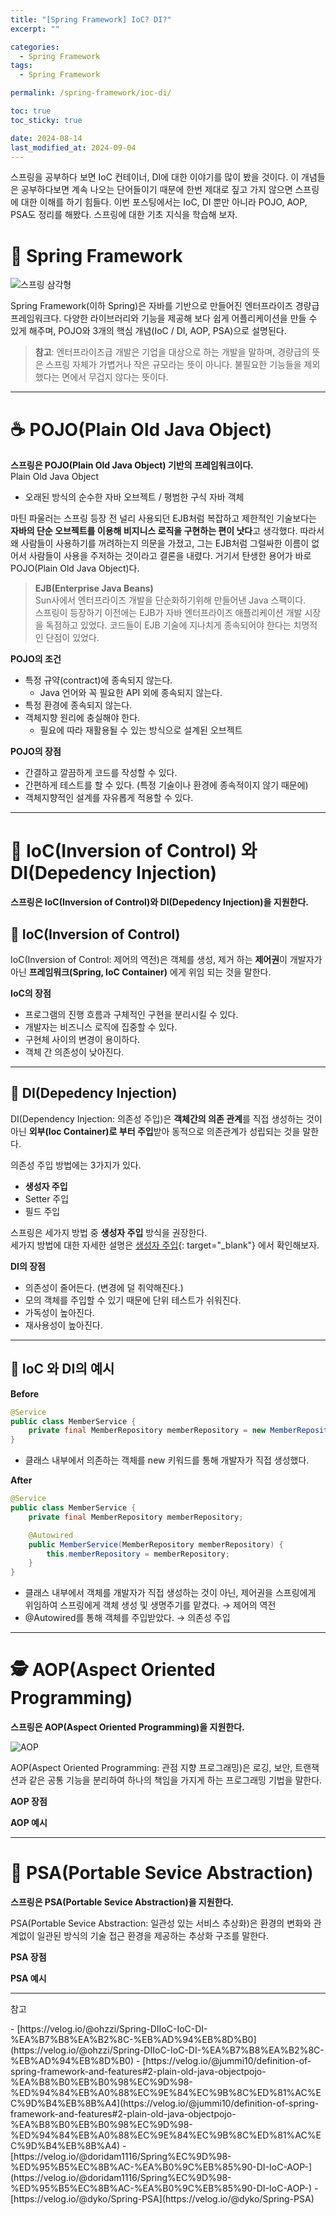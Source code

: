 ```yaml
---
title: "[Spring Framework] IoC? DI?"
excerpt: ""

categories:
  - Spring Framework
tags:
  - Spring Framework

permalink: /spring-framework/ioc-di/

toc: true
toc_sticky: true

date: 2024-08-14
last_modified_at: 2024-09-04
---
```

스프링을 공부하다 보면 IoC 컨테이너, DI에 대한 이야기를 많이 봤을 것이다. 이 개념들은 공부하다보면 계속 나오는 단어들이기 때문에 한번 제대로 짚고 가지 않으면 스프링에 대한 이해를 하기 힘들다. 
이번 포스팅에서는 IoC, DI 뿐만 아니라 POJO, AOP, PSA도 정리를 해봤다. 스프링에 대한 기초 지식을 학습해 보자.

# 🍃 Spring Framework
![스프링 삼각형](/assets/images/posts_img/spring-framework/ioc-di/spring-triangle.png)

Spring Framework(이하 Spring)은 자바를 기반으로 만들어진 엔터프라이즈 경량급 프레임워크다. 다양한 라이브러리와 기능을 제공해 보다 쉽게 어플리케이션을 만들 수 있게 해주며, POJO와 3개의 핵심 개념(IoC / DI, AOP, PSA)으로 설명된다.

> **참고**: 엔터프라이즈급 개발은 기업을 대상으로 하는 개발을 말하며, 경량급의 뜻은 스프링 자체가 가볍거나 작은 규모라는 뜻이 아니다. 불필요한 기능들을 제외했다는 면에서 무겁지 않다는 뜻이다.

---

# ☕ POJO(Plain Old Java Object) 
**스프링은 POJO(Plain Old Java Object) 기반의 프레임워크이다.**  
Plain Old Java Object
- 오래된 방식의 순수한 자바 오브젝트 / 평범한 구식 자바 객체  

마틴 파울러는 스프링 등장 전 널리 사용되던 EJB처럼 복잡하고 제한적인 기술보다는 **자바의 단순 오브젝트를 이용해 비지니스 로직을 구현하는 편이 낫다**고 생각했다. 따라서 왜 사람들이 사용하기를 꺼려하는지 의문을 가졌고, 그는 EJB처럼 그럴싸한 이름이 없어서 사람들이 사용을 주저하는 것이라고 결론을 내렸다. 거기서 탄생한 용어가 바로 POJO(Plain Old Java Object)다. 

> **EJB(Enterprise Java Beans)**  
Sun사에서 엔터프라이즈 개발을 단순화하기위해 만들어낸 Java 스팩이다.  
스프링이 등장하기 이전에는 EJB가 자바 엔터프라이즈 애플리케이션 개발 시장을 독점하고 있었다. 코드들이 EJB 기술에 지나치게 종속되어야 한다는 치명적인 단점이 있었다.

**POJO의 조건**  
- 특정 규약(contract)에 종속되지 않는다.
	- Java 언어와 꼭 필요한 API 외에 종속되지 않는다.
- 특정 환경에 종속되지 않는다.
- 객체지향 원리에 충실해야 한다.
	- 필요에 따라 재활용될 수 있는 방식으로 설계된 오브젝트

**POJO의 장점**
- 간결하고 깔끔하게 코드를 작성할 수 있다.
- 간편하게 테스트를 할 수 있다. (특정 기술이나 환경에 종속적이지 않기 때문에)
- 객체지향적인 설계를 자유롭게 적용할 수 있다.

---

# 🥪 IoC(Inversion of Control) 와 DI(Depedency Injection)
**스프링은 IoC(Inversion of Control)와 DI(Depedency Injection)을 지원한다.**
## 🍅 IoC(Inversion of Control)
IoC(Inversion of Control: 제어의 역전)은 객체를 생성, 제거 하는 **제어권**이 개발자가 아닌 **프레임워크(Spring, IoC Container)** 에게 위임 되는 것을 말한다.

**IoC의 장점**
- 프로그램의 진행 흐름과 구체적인 구현을 분리시킬 수 있다.
- 개발자는 비즈니스 로직에 집중할 수 있다.
- 구현체 사이의 변경이 용이하다.
- 객체 간 의존성이 낮아진다.

---

## 🥬 DI(Depedency Injection)
DI(Dependency Injection: 의존성 주입)은 **객체간의 의존 관계**를 직접 생성하는 것이 아닌 **외부(Ioc Container)로 부터 주입**받아 동적으로 의존관계가 성립되는 것을 말한다.

의존성 주입 방법에는 3가지가 있다.
- **생성자 주입** 
- Setter 주입 
- 필드 주입  

스프링은 세가지 방법 중 **생성자 주입** 방식을 권장한다.  
세가지 방법에 대한 자세한 설명은 [생성자 주입](){: target="_blank"} 에서 확인해보자.

**DI의 장점**
- 의존성이 줄어든다. (변경에 덜 취약해진다.)
- 모의 객체를 주입할 수 있기 때문에 단위 테스트가 쉬워진다.
- 가독성이 높아진다.
- 재사용성이 높아진다.

---

## 🍞 IoC 와 DI의 예시

**Before**
```java
@Service
public class MemberService {
	private final MemberRepository memberRepository = new MemberRepository();
}
```
- 클래스 내부에서 의존하는 객체를 new 키워드를 통해 개발자가 직접 생성했다.

**After**
```java
@Service
public class MemberService {
	private final MemberRepository memberRepository;

	@Autowired
	public MemberService(MemberRepository memberRepository) {
		this.memberRepository = memberRepository;
	}
}
```
- 클래스 내부에서 객체를 개발자가 직접 생성하는 것이 아닌, 제어권을 스프링에게 위임하여 스프링에게 객체 생성 및 생명주기를 맡겼다. &rarr; 제어의 역전
- @Autowired를 통해 객체를 주입받았다. &rarr; 의존성 주입

---

# 🕵️ AOP(Aspect Oriented Programming)
**스프링은 AOP(Aspect Oriented Programming)을 지원한다.**  

![AOP](/assets/images/posts_img/spring-framework/ioc-di/aop.png)

AOP(Aspect Oriented Programming: 관점 지향 프로그래밍)은 로깅, 보안, 트랜잭션과 같은 공통 기능을 분리하여 하나의 책임을 가지게 하는 프로그래밍 기법을 말한다.

**AOP 장점**

**AOP 예시**

---

# 🌷 PSA(Portable Sevice Abstraction)
**스프링은 PSA(Portable Sevice Abstraction)을 지원한다.**  

PSA(Portable Sevice Abstraction: 일관성 있는 서비스 추상화)은 환경의 변화와 관계없이 일관된 방식의 기술 접근 환경을 제공하는 추상화 구조를 말한다.

**PSA 장점**

**PSA 예시**


---

<p class="ref">참고</p>
- [https://velog.io/@ohzzi/Spring-DIIoC-IoC-DI-%EA%B7%B8%EA%B2%8C-%EB%AD%94%EB%8D%B0](https://velog.io/@ohzzi/Spring-DIIoC-IoC-DI-%EA%B7%B8%EA%B2%8C-%EB%AD%94%EB%8D%B0)
- [https://velog.io/@jummi10/definition-of-spring-framework-and-features#2-plain-old-java-objectpojo-%EA%B8%B0%EB%B0%98%EC%9D%98-%ED%94%84%EB%A0%88%EC%9E%84%EC%9B%8C%ED%81%AC%EC%9D%B4%EB%8B%A4](https://velog.io/@jummi10/definition-of-spring-framework-and-features#2-plain-old-java-objectpojo-%EA%B8%B0%EB%B0%98%EC%9D%98-%ED%94%84%EB%A0%88%EC%9E%84%EC%9B%8C%ED%81%AC%EC%9D%B4%EB%8B%A4)
- [https://velog.io/@doridam1116/Spring%EC%9D%98-%ED%95%B5%EC%8B%AC-%EA%B0%9C%EB%85%90-DI-IoC-AOP-](https://velog.io/@doridam1116/Spring%EC%9D%98-%ED%95%B5%EC%8B%AC-%EA%B0%9C%EB%85%90-DI-IoC-AOP-)
- [https://velog.io/@dyko/Spring-PSA](https://velog.io/@dyko/Spring-PSA)



